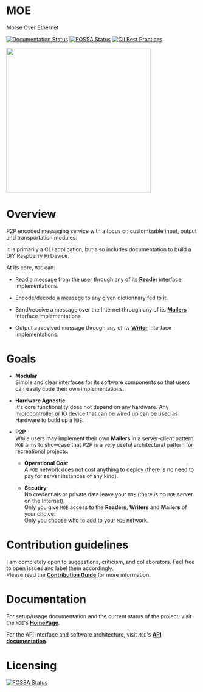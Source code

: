 # MOE

Morse Over Ethernet

[![Documentation Status](https://readthedocs.org/projects/moe/badge/?version=latest)](https://moe.readthedocs.io/en/latest/?badge=latest)
[![FOSSA Status](https://app.fossa.io/api/projects/git%2Bgitlab.com%2Fcegal%2FMOE.svg?type=shield)](https://app.fossa.io/projects/git%2Bgitlab.com%2Fcegal%2FMOE?ref=badge_shield)
[![CII Best Practices](https://bestpractices.coreinfrastructure.org/projects/2111/badge)](https://bestpractices.coreinfrastructure.org/projects/2111)
  
<img src="https://gitlab.com/cegal/MOE/raw/pages/website/static/img/BMO_flat.jpg" width=380 />
  
# Overview

P2P encoded messaging service with a focus on customizable input, output and transportation modules.

It is primarily a CLI application, but also includes documentation to build a  DIY Raspberry Pi Device.

At its core, `MOE` can:
  - Read a message from the user through any of its **[Reader](https://moe.readthedocs.io/en/latest/architecture.html#architecture)** interface implementations.

  - Encode/decode a message to any given dictionnary fed to it.

  - Send/receive a message over the Internet through any of its **[Mailers](https://moe.readthedocs.io/en/latest/architecture.html#architecture)** interface implementations.

  - Output a received message through any of its **[Writer](https://moe.readthedocs.io/en/latest/architecture.html#architecture)** interface implementations.

# Goals
- __Modular__  
    Simple and clear interfaces for its software components so that users can easily code their own implementations.

- __Hardware Agnostic__  
    It's core functionality does not depend on any hardware. Any microcontroller or IO device that can be wired up can be used as Hardware to build up a `MOE`.

- __P2P__  
    While users may implement their own **Mailers** in a server-client pattern, `MOE` aims to showcase that P2P is a very useful architectural pattern for recreational projects: 
    - **Operational Cost**  
    A `MOE` network does not cost anything to deploy (there is no need to pay for server instances of any kind).

    - **Secutiry**  
    No credentials or private data leave your `MOE` (there is no `MOE` server on the Internet).  
    Only you give `MOE` access to the **Readers**, **Writers** and **Mailers** of your choice.  
    Only you choose who to add to your `MOE` network.

# Contribution guidelines

I am completely open to suggestions, criticism, and collaborators. Feel free to open issues and label them accordingly.  
Please read the **[Contribution Guide](CONTRIBUTING.md)** for more information.

# Documentation

For setup/usage documentation and the current status of the project, visit the `MOE`'s **[HomePage](http://cegal.gitlab.io/MOE/)**.

For the API interface and software architecture, visit `MOE`'s **[API documentation](https://moe.readthedocs.io/en/latest/)**.


# Licensing

[![FOSSA Status](https://app.fossa.io/api/projects/git%2Bgitlab.com%2Fcegal%2FMOE.svg?type=large)](https://app.fossa.io/projects/git%2Bgitlab.com%2Fcegal%2FMOE?ref=badge_large)
